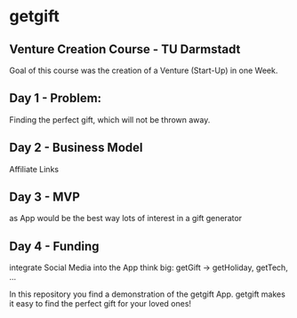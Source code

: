 # getgift
## Venture Creation Course - TU Darmstadt

Goal of this course was the creation of a Venture (Start-Up) in one Week. 

## Day 1 - Problem: 
Finding the perfect gift, which will not be thrown away. 

## Day 2 - Business Model
Affiliate Links

## Day 3 - MVP
as App would be the best way
lots of interest in a gift generator 

## Day 4 - Funding
integrate Social Media into the App
think big: getGift -> getHoliday, getTech, ...

In this repository you find a demonstration of the getgift App. 
getgift makes it easy to find the perfect gift for your loved ones!
